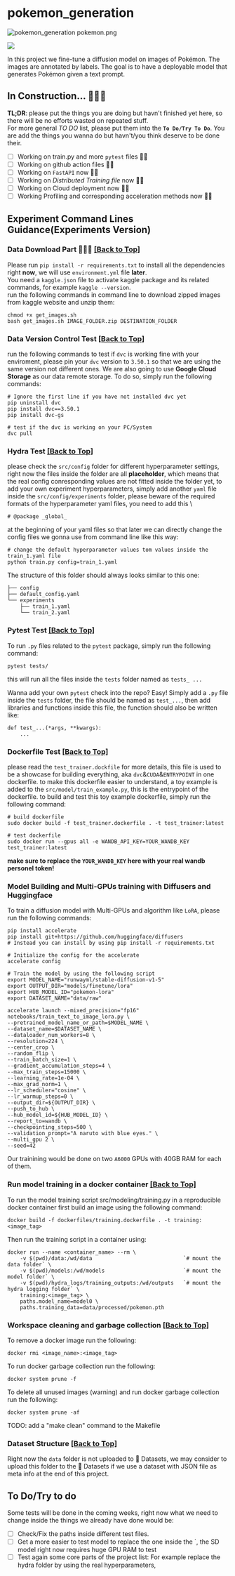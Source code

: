 # pokemon_generation

![pokemon_generation pokemon.png](assets/pokemon.png)

<a target="_blank" href="https://cookiecutter-data-science.drivendata.org/">
    <img src="https://img.shields.io/badge/CCDS-Project%20template-328F97?logo=cookiecutter" />
</a>

In this project we fine-tune a diffusion model on images of Pokémon. The images are annotated by labels. The goal is to have a deployable model that generates Pokémon given a text prompt.

<a name="top"></a>
## In Construction... 🚧🚧🚧
__TL;DR__: please put the things you are doing but havn't finished yet here, so there will be no efforts wasted on repeated stuff. \
For more general _TO DO_ list, please put them into the __`To Do/Try To Do`__. You are add the things you wanna do but havn't/you think deserve to be done their.
- [ ] Working on train.py and more `pytest` files 👨‍💻 
- [ ] Working on github action files 👨‍💻
- [ ] Working on `FastAPI` now 👨‍💻 
- [ ] Working on _Distributed Training file_ now 👨‍💻
- [ ] Working on Cloud deployment now 👨‍💻
- [ ] Working Profiling and corresponding acceleration methods now 👨‍💻

## Experiment Command Lines Guidance(Experiments Version)
### Data Download Part 🚚🚚🚚 <a href="#top">[Back to Top]</a>
Please run `pip install -r requirements.txt` to install all the dependencies right __now__, we will use `environment.yml` file __later__. \
You need a `kaggle.json` file to activate kaggle package and its related commands, for example `kaggle --version`. \
run the following commands in command line to download zipped images from kaggle website and unzip them:
```shell
chmod +x get_images.sh
bash get_images.sh IMAGE_FOLDER.zip DESTINATION_FOLDER
```
### Data Version Control Test <a href="#top">[Back to Top]</a>
run the following commands to test if `dvc` is working fine with your enviroment, please pin your `dvc` version to `3.50.1` so that we are using the same version not different ones. We are also going to use __Google Cloud Storage__ as our data remote storage. To do so, simply run the following commands:
```shell
# Ignore the first line if you have not installed dvc yet
pip uninstall dvc
pip install dvc==3.50.1
pip install dvc-gs

# test if the dvc is working on your PC/System
dvc pull
```

### Hydra Test <a href="#top">[Back to Top]</a>
please check the `src/config` folder for different hyperparameter settings, right now the files inside the folder are all __placeholder__, which means that the real config conresponding values are not fitted inside the folder yet, to add your own experiment hyperparameters, simply add another `yaml` file inside the `src/config/experiments` folder, please beware of the required formats of the hyperparameter yaml files, you need to add this \
```shell
# @package _global_
``` 
at the beginning of your yaml files so that later we can directly change the config files we gonna use from command line like this way: 
```shell
# change the default hyperparameter values tom values inside the train_1.yaml file
python train.py config=train_1.yaml
```
The structure of this folder should always looks similar to this one: 
```shell
├── config
├── default_config.yaml
└── experiments
    ├── train_1.yaml
    └── train_2.yaml
```

### Pytest Test <a href="#top">[Back to Top]</a>
To run `.py` files related to the  `pytest` package, simply run the following command:
```shell
pytest tests/
```
this will run all the files inside the `tests` folder named as `tests_ ...`

Wanna add your own `pytest` check into the repo? Easy! Simply add a `.py` file inside the `tests` folder, the file should be named as `test_...`, then add libraries and functions inside this file, the function should also be written like:
```shell
def test_...(*args, **kwargs):
    ...
```

### Dockerfile Test <a href="#top">[Back to Top]</a>
please read the `test_trainer.dockfile` for more details, this file is used to be a showcase for building everything, aka `dvc`&`CUDA`&`ENTRYPOINT` in one dockerfile. 
to make this dockerfile easier to understand, a toy example is added to the `src/model/train_example.py`, this is the entrypoint of the dockerfile.
to build and test this toy example dockerfile, simply run the following command:
```shell
# build dockerfile
sudo docker build -f test_trainer.dockerfile . -t test_trainer:latest

# test dockerfile
sudo docker run --gpus all -e WANDB_API_KEY=YOUR_WANDB_KEY test_trainer:latest
```
__make sure to replace the `YOUR_WANDB_KEY` here with your real wandb personel token!__

### Model Building and Multi-GPUs training with Diffusers and Huggingface
To train a diffusion model with Multi-GPUs and algorithm like `LoRA`, please run the following commands:
```shell
pip install accelerate
pip install git+https://github.com/huggingface/diffusers
# Instead you can install by using pip install -r requirements.txt

# Initialize the config for the accelerate
accelerate config

# Train the model by using the following script
export MODEL_NAME="runwayml/stable-diffusion-v1-5"
export OUTPUT_DIR="models/finetune/lora"
export HUB_MODEL_ID="pokemon-lora"
export DATASET_NAME="data/raw"

accelerate launch --mixed_precision="fp16"  notebooks/train_text_to_image_lora.py \
--pretrained_model_name_or_path=$MODEL_NAME \
--dataset_name=$DATASET_NAME \
--dataloader_num_workers=8 \
--resolution=224 \
--center_crop \
--random_flip \
--train_batch_size=1 \
--gradient_accumulation_steps=4 \
--max_train_steps=15000 \
--learning_rate=1e-04 \
--max_grad_norm=1 \
--lr_scheduler="cosine" \
--lr_warmup_steps=0 \
--output_dir=${OUTPUT_DIR} \
--push_to_hub \
--hub_model_id=${HUB_MODEL_ID} \
--report_to=wandb \
--checkpointing_steps=500 \
--validation_prompt="A naruto with blue eyes." \
--multi_gpu 2 \
--seed=42
```
Our trainining would be done on two `A6000` GPUs with 40GB RAM for each of them. 

### Run model training in a docker container <a href="#top">[Back to Top]</a>
To run the model training script src/modeling/training.py in a reproducible docker container first build an image using the following command:
```shell
docker build -f dockerfiles/training.dockerfile . -t training:<image_tag>
```
Then run the training script in a container using:
```shell
docker run --name <container_name> --rm \
    -v $(pwd)/data:/wd/data                             `# mount the data folder` \
    -v $(pwd)/models:/wd/models                         `# mount the model folder` \
    -v $(pwd)/hydra_logs/training_outputs:/wd/outputs   `# mount the hydra logging folder` \
    training:<image_tag> \
    paths.model_name=model0 \
    paths.training_data=data/processed/pokemon.pth
```

### Workspace cleaning and garbage collection <a href="#top">[Back to Top]</a>
To remove a docker image run the following:
```shell
docker rmi <image_name>:<image_tag>
```
To run docker garbage collection run the following:
```shell
docker system prune -f
```
To delete all unused images (warning) and run docker garbage collection run the following:
```shell
docker system prune -af
```
TODO: add a "make clean" command to the Makefile

### Dataset Structure <a href="#top">[Back to Top]</a>
Right now the `data` folder is not uploaded to 🤗 Datasets, we may consider to upload this folder to the 🤗 Datasets if we use a dataset with JSON file as meta info at the end of this project.

## To Do/Try to do 
Some tests will be done in the coming weeks, right now what we need to change inside the things we already have done would be:
- [ ] Check/Fix the paths inside different test files.
- [ ] Get a more easier to test model to replace the one inside the `, the SD model right now requires huge GPU RAM to test
- [ ] Test again some core parts of the project list: For example replace the hydra folder by using the real hyperparameters, 
